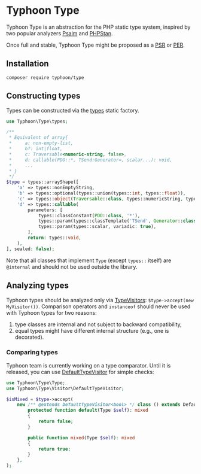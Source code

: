 # Typhoon Type

Typhoon Type is an abstraction for the PHP static type system, inspired by two popular analyzers [Psalm](https://psalm.dev/) and [PHPStan](https://phpstan.org/).

Once full and stable, Typhoon Type might be proposed as a [PSR](https://www.php-fig.org/psr/) or [PER](https://www.php-fig.org/per/).

## Installation

```
composer require typhoon/type
```

## Constructing types

Types can be constructed via the [types](../src/Type/types.php) static factory.

```php
use Typhoon\Type\types;

/**
 * Equivalent of array{
 *     a: non-empty-list,
 *     b?: int|float,
 *     c: Traversable<numeric-string, false>,
 *     d: callable(PDO::*, TSend:Generator=, scalar...): void,
 *     ...
 * }
 */
$type = types::arrayShape([
    'a' => types::nonEmptyString,
    'b' => types::optional(types::union(types::int, types::float)),
    'c' => types::object(Traversable::class, types::numericString, types::false),
    'd' => types::callable(
        parameters: [
            types::classConstant(PDO::class, '*'),
            types::param(types::classTemplate('TSend', Generator::class), hasDefault: true),
            types::param(types::scalar, variadic: true),
        ],
        return: types::void,
    ),
], sealed: false);
```

Note that all classes that implement `Type` (except `types::` itself) are `@internal` and should not be used outside the library.

## Analyzing types

Typhoon types should be analyzed only via [TypeVisitors](../src/Type/TypeVisitor.php): `$type->accept(new MyVisitor())`. Comparison operators and `instanceof`
should never be used with Typhoon types for two reasons:
1. type classes are internal and not subject to backward compatibility,
2. equal types might have different internal structure (e.g., one is decorated).

### Comparing types

Typhoon team is currently working on a type comparator. Until it is released, you can use [DefaultTypeVisitor](../src/Type/DefaultTypeVisitor.php) for simple checks:

```php
use Typhoon\Type\Type;
use Typhoon\Type\Visitor\DefaultTypeVisitor;

$isMixed = $type->accept(
    new /** @extends DefaultTypeVisitor<bool> */ class () extends DefaultTypeVisitor {
        protected function default(Type $self): mixed
        {
            return false;
        }

        public function mixed(Type $self): mixed
        {
            return true;
        }
    },
);
```
